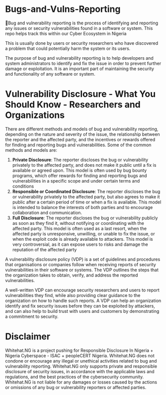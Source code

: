 # Bugs-and-Vulns-Reporting
🐞Bug and vulnerability reporting is the process of identifying and reporting any issues or security vulnerabilities found in a software or system. This repo helps track this within our Cyber Ecosystem in Nigeria

This is usually done by users or security researchers who have discovered a problem that could potentially harm the system or its users.

The purpose of bug and vulnerability reporting is to help developers and system administrators to identify and fix the issue in order to prevent further damage or exploitation. It is an important part of maintaining the security and functionality of any software or system.

# Vulnerability Disclosure - What You Should Know - Researchers and Organizations

There are different methods and models of bug and vulnerability reporting, depending on the nature and severity of the issue, the relationship between the reporter and the affected party, and the incentives or rewards offered for finding and reporting bugs and vulnerabilities. Some of the common methods and models are:

1. **Private Disclosure**: The reporter discloses the bug or vulnerability privately to the affected party, and does not make it public until a fix is available or agreed upon. This model is often used by bug bounty programs, which offer rewards for finding and reporting bugs and vulnerabilities in a specific scope and under certain terms and conditions
2. **Responsible or Coordinated Disclosure**: The reporter discloses the bug or vulnerability privately to the affected party, but also agrees to make it public after a certain period of time or when a fix is available. This model is intended to balance the interests of both parties and to encourage collaboration and communication.
3. **Full Disclosure**: The reporter discloses the bug or vulnerability publicly as soon as they find it, without notifying or coordinating with the affected party. This model is often used as a last resort, when the affected party is unresponsive, unwilling, or unable to fix the issue, or when the exploit code is already available to attackers. This model is very controversial, as it can expose users to risks and damage the reputation of the affected party

A vulnerability disclosure policy (VDP) is a set of guidelines and procedures that organisations or companies follow when receiving reports of security vulnerabilities in their software or systems. The VDP outlines the steps that the organization takes to obtain, verify, and address the reported vulnerabilities.

A well-written VDP can encourage security researchers and users to report vulnerabilities they find, while also providing clear guidance to the organization on how to handle such reports.
A VDP can help an organization identify and fix security issues before they can be exploited by attackers, and can also help to build trust with users and customers by demonstrating a commitment to security.

# Disclaimer 
Whitehat.NG is a project pushing for Responsible Disclosure In Nigeria + Nigeria Cyberspace - ISAC + peopleCERT Nigeria. Whitehat.NG does not condone or encourage any illegal or unethical activities related to bug and vulnerability reporting. Whitehat.NG only supports private and responsible disclosure of security issues, in accordance with the applicable laws and regulations, and the best practices of the cybersecurity community. Whitehat.NG is not liable for any damages or losses caused by the actions or omissions of any bug or vulnerability reporters or affected parties.
